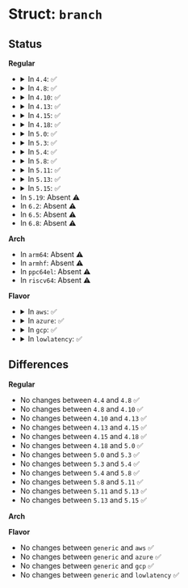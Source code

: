# Struct: <code>branch</code>

## Status
<b>Regular</b>
<ul>
<li>
<details>
<summary>In <code>4.4</code>: ✅</summary>

```c
struct branch {
    unsigned char opcode;
    u32 delta;
};
```
</details>
</li>
<li>
<details>
<summary>In <code>4.8</code>: ✅</summary>

```c
struct branch {
    unsigned char opcode;
    u32 delta;
};
```
</details>
</li>
<li>
<details>
<summary>In <code>4.10</code>: ✅</summary>

```c
struct branch {
    unsigned char opcode;
    u32 delta;
};
```
</details>
</li>
<li>
<details>
<summary>In <code>4.13</code>: ✅</summary>

```c
struct branch {
    unsigned char opcode;
    u32 delta;
};
```
</details>
</li>
<li>
<details>
<summary>In <code>4.15</code>: ✅</summary>

```c
struct branch {
    unsigned char opcode;
    u32 delta;
};
```
</details>
</li>
<li>
<details>
<summary>In <code>4.18</code>: ✅</summary>

```c
struct branch {
    unsigned char opcode;
    u32 delta;
};
```
</details>
</li>
<li>
<details>
<summary>In <code>5.0</code>: ✅</summary>

```c
struct branch {
    unsigned char opcode;
    u32 delta;
};
```
</details>
</li>
<li>
<details>
<summary>In <code>5.3</code>: ✅</summary>

```c
struct branch {
    unsigned char opcode;
    u32 delta;
};
```
</details>
</li>
<li>
<details>
<summary>In <code>5.4</code>: ✅</summary>

```c
struct branch {
    unsigned char opcode;
    u32 delta;
};
```
</details>
</li>
<li>
<details>
<summary>In <code>5.8</code>: ✅</summary>

```c
struct branch {
    unsigned char opcode;
    u32 delta;
};
```
</details>
</li>
<li>
<details>
<summary>In <code>5.11</code>: ✅</summary>

```c
struct branch {
    unsigned char opcode;
    u32 delta;
};
```
</details>
</li>
<li>
<details>
<summary>In <code>5.13</code>: ✅</summary>

```c
struct branch {
    unsigned char opcode;
    u32 delta;
};
```
</details>
</li>
<li>
<details>
<summary>In <code>5.15</code>: ✅</summary>

```c
struct branch {
    unsigned char opcode;
    u32 delta;
};
```
</details>
</li>
<li>
In <code>5.19</code>: Absent ⚠️
</li>
<li>
In <code>6.2</code>: Absent ⚠️
</li>
<li>
In <code>6.5</code>: Absent ⚠️
</li>
<li>
In <code>6.8</code>: Absent ⚠️
</li>
</ul>
<b>Arch</b>
<ul>
<li>
In <code>arm64</code>: Absent ⚠️
</li>
<li>
In <code>armhf</code>: Absent ⚠️
</li>
<li>
In <code>ppc64el</code>: Absent ⚠️
</li>
<li>
In <code>riscv64</code>: Absent ⚠️
</li>
</ul>
<b>Flavor</b>
<ul>
<li>
<details>
<summary>In <code>aws</code>: ✅</summary>

```c
struct branch {
    unsigned char opcode;
    u32 delta;
};
```
</details>
</li>
<li>
<details>
<summary>In <code>azure</code>: ✅</summary>

```c
struct branch {
    unsigned char opcode;
    u32 delta;
};
```
</details>
</li>
<li>
<details>
<summary>In <code>gcp</code>: ✅</summary>

```c
struct branch {
    unsigned char opcode;
    u32 delta;
};
```
</details>
</li>
<li>
<details>
<summary>In <code>lowlatency</code>: ✅</summary>

```c
struct branch {
    unsigned char opcode;
    u32 delta;
};
```
</details>
</li>
</ul>

## Differences
<b>Regular</b>
<ul>
<li>
No changes between <code>4.4</code> and <code>4.8</code> ✅
</li>
<li>
No changes between <code>4.8</code> and <code>4.10</code> ✅
</li>
<li>
No changes between <code>4.10</code> and <code>4.13</code> ✅
</li>
<li>
No changes between <code>4.13</code> and <code>4.15</code> ✅
</li>
<li>
No changes between <code>4.15</code> and <code>4.18</code> ✅
</li>
<li>
No changes between <code>4.18</code> and <code>5.0</code> ✅
</li>
<li>
No changes between <code>5.0</code> and <code>5.3</code> ✅
</li>
<li>
No changes between <code>5.3</code> and <code>5.4</code> ✅
</li>
<li>
No changes between <code>5.4</code> and <code>5.8</code> ✅
</li>
<li>
No changes between <code>5.8</code> and <code>5.11</code> ✅
</li>
<li>
No changes between <code>5.11</code> and <code>5.13</code> ✅
</li>
<li>
No changes between <code>5.13</code> and <code>5.15</code> ✅
</li>
</ul>
<b>Arch</b>
<ul>
</ul>
<b>Flavor</b>
<ul>
<li>
No changes between <code>generic</code> and <code>aws</code> ✅
</li>
<li>
No changes between <code>generic</code> and <code>azure</code> ✅
</li>
<li>
No changes between <code>generic</code> and <code>gcp</code> ✅
</li>
<li>
No changes between <code>generic</code> and <code>lowlatency</code> ✅
</li>
</ul>
